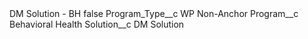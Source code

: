 <?xml version="1.0" encoding="UTF-8"?>
<CustomMetadata xmlns="http://soap.sforce.com/2006/04/metadata" xmlns:xsi="http://www.w3.org/2001/XMLSchema-instance" xmlns:xsd="http://www.w3.org/2001/XMLSchema">
    <label>DM Solution - BH</label>
    <protected>false</protected>
    <values>
        <field>Program_Type__c</field>
        <value xsi:type="xsd:string">WP Non-Anchor</value>
    </values>
    <values>
        <field>Program__c</field>
        <value xsi:type="xsd:string">Behavioral Health</value>
    </values>
    <values>
        <field>Solution__c</field>
        <value xsi:type="xsd:string">DM Solution</value>
    </values>
</CustomMetadata>
